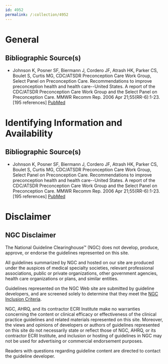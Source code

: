 ```yaml
---
id: 4952
permalink: /:collection/4952
---
```


# General

## Bibliographic Source(s)

- Johnson K, Posner SF, Biermann J, Cordero JF, Atrash HK, Parker CS, Boulet S, Curtis MG, CDC/ATSDR Preconception Care Work Group, Select Panel on Preconception Care. Recommendations to improve preconception health and health care--United States. A report of the CDC/ATSDR Preconception Care Work Group and the Select Panel on Preconception Care. MMWR Recomm Rep. 2006 Apr 21;55(RR-6):1-23. [195 references] [ PubMed ](http://www.ncbi.nlm.nih.gov/entrez/query.fcgi?cmd=Retrieve&db=pubmed&dopt=Abstract&list_uids=16617292)

# Identifying Information and Availability

## Bibliographic Source(s)

- Johnson K, Posner SF, Biermann J, Cordero JF, Atrash HK, Parker CS, Boulet S, Curtis MG, CDC/ATSDR Preconception Care Work Group, Select Panel on Preconception Care. Recommendations to improve preconception health and health care--United States. A report of the CDC/ATSDR Preconception Care Work Group and the Select Panel on Preconception Care. MMWR Recomm Rep. 2006 Apr 21;55(RR-6):1-23. [195 references] [ PubMed ](http://www.ncbi.nlm.nih.gov/entrez/query.fcgi?cmd=Retrieve&db=pubmed&dopt=Abstract&list_uids=16617292)

# Disclaimer

## NGC Disclaimer

The National Guideline Clearinghouse™ (NGC) does not develop, produce, approve, or endorse the guidelines represented on this site.

All guidelines summarized by NGC and hosted on our site are produced under the auspices of medical specialty societies, relevant professional associations, public or private organizations, other government agencies, health care organizations or plans, and similar entities.

Guidelines represented on the NGC Web site are submitted by guideline developers, and are screened solely to determine that they meet the [NGC Inclusion Criteria](/help-and-about/summaries/inclusion-criteria).

NGC, AHRQ, and its contractor ECRI Institute make no warranties concerning the content or clinical efficacy or effectiveness of the clinical practice guidelines and related materials represented on this site. Moreover, the views and opinions of developers or authors of guidelines represented on this site do not necessarily state or reflect those of NGC, AHRQ, or its contractor ECRI Institute, and inclusion or hosting of guidelines in NGC may not be used for advertising or commercial endorsement purposes.

Readers with questions regarding guideline content are directed to contact the guideline developer.

